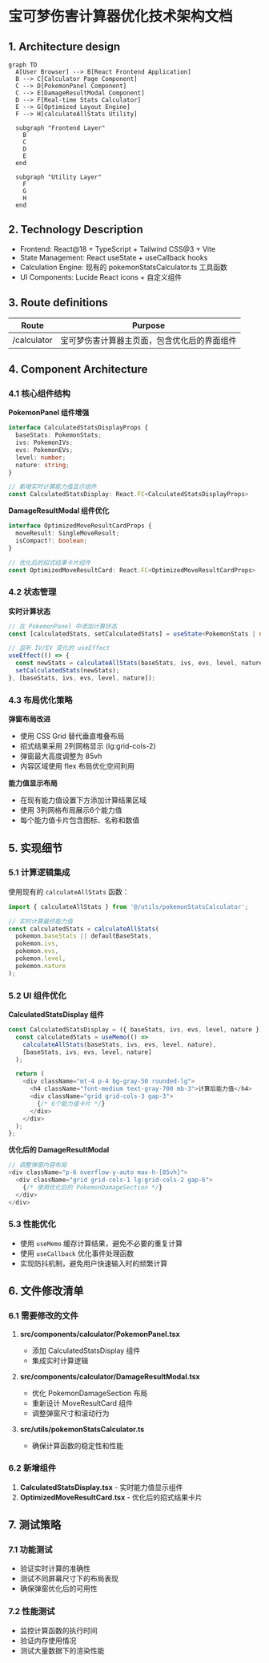 # 宝可梦伤害计算器优化技术架构文档

## 1. Architecture design

```mermaid
graph TD
  A[User Browser] --> B[React Frontend Application]
  B --> C[Calculator Page Component]
  C --> D[PokemonPanel Component]
  C --> E[DamageResultModal Component]
  D --> F[Real-time Stats Calculator]
  E --> G[Optimized Layout Engine]
  F --> H[calculateAllStats Utility]
  
  subgraph "Frontend Layer"
    B
    C
    D
    E
  end
  
  subgraph "Utility Layer"
    F
    G
    H
  end
```

## 2. Technology Description

- Frontend: React@18 + TypeScript + Tailwind CSS@3 + Vite
- State Management: React useState + useCallback hooks
- Calculation Engine: 现有的 pokemonStatsCalculator.ts 工具函数
- UI Components: Lucide React icons + 自定义组件

## 3. Route definitions

| Route | Purpose |
|-------|---------|
| /calculator | 宝可梦伤害计算器主页面，包含优化后的界面组件 |

## 4. Component Architecture

### 4.1 核心组件结构

**PokemonPanel 组件增强**
```typescript
interface CalculatedStatsDisplayProps {
  baseStats: PokemonStats;
  ivs: PokemonIVs;
  evs: PokemonEVs;
  level: number;
  nature: string;
}

// 新增实时计算能力值显示组件
const CalculatedStatsDisplay: React.FC<CalculatedStatsDisplayProps>
```

**DamageResultModal 组件优化**
```typescript
interface OptimizedMoveResultCardProps {
  moveResult: SingleMoveResult;
  isCompact?: boolean;
}

// 优化后的招式结果卡片组件
const OptimizedMoveResultCard: React.FC<OptimizedMoveResultCardProps>
```

### 4.2 状态管理

**实时计算状态**
```typescript
// 在 PokemonPanel 中添加计算状态
const [calculatedStats, setCalculatedStats] = useState<PokemonStats | null>(null);

// 监听 IV/EV 变化的 useEffect
useEffect(() => {
  const newStats = calculateAllStats(baseStats, ivs, evs, level, nature);
  setCalculatedStats(newStats);
}, [baseStats, ivs, evs, level, nature]);
```

### 4.3 布局优化策略

**弹窗布局改进**
- 使用 CSS Grid 替代垂直堆叠布局
- 招式结果采用 2列网格显示 (lg:grid-cols-2)
- 弹窗最大高度调整为 85vh
- 内容区域使用 flex 布局优化空间利用

**能力值显示布局**
- 在现有能力值设置下方添加计算结果区域
- 使用 3列网格布局展示6个能力值
- 每个能力值卡片包含图标、名称和数值

## 5. 实现细节

### 5.1 计算逻辑集成

使用现有的 `calculateAllStats` 函数：
```typescript
import { calculateAllStats } from '@/utils/pokemonStatsCalculator';

// 实时计算最终能力值
const calculatedStats = calculateAllStats(
  pokemon.baseStats || defaultBaseStats,
  pokemon.ivs,
  pokemon.evs,
  pokemon.level,
  pokemon.nature
);
```

### 5.2 UI 组件优化

**CalculatedStatsDisplay 组件**
```typescript
const CalculatedStatsDisplay = ({ baseStats, ivs, evs, level, nature }) => {
  const calculatedStats = useMemo(() => 
    calculateAllStats(baseStats, ivs, evs, level, nature),
    [baseStats, ivs, evs, level, nature]
  );

  return (
    <div className="mt-4 p-4 bg-gray-50 rounded-lg">
      <h4 className="font-medium text-gray-700 mb-3">计算后能力值</h4>
      <div className="grid grid-cols-3 gap-3">
        {/* 6个能力值卡片 */}
      </div>
    </div>
  );
};
```

**优化后的 DamageResultModal**
```typescript
// 调整弹窗内容布局
<div className="p-6 overflow-y-auto max-h-[85vh]">
  <div className="grid grid-cols-1 lg:grid-cols-2 gap-6">
    {/* 使用优化后的 PokemonDamageSection */}
  </div>
</div>
```

### 5.3 性能优化

- 使用 `useMemo` 缓存计算结果，避免不必要的重复计算
- 使用 `useCallback` 优化事件处理函数
- 实现防抖机制，避免用户快速输入时的频繁计算

## 6. 文件修改清单

### 6.1 需要修改的文件

1. **src/components/calculator/PokemonPanel.tsx**
   - 添加 CalculatedStatsDisplay 组件
   - 集成实时计算逻辑

2. **src/components/calculator/DamageResultModal.tsx**
   - 优化 PokemonDamageSection 布局
   - 重新设计 MoveResultCard 组件
   - 调整弹窗尺寸和滚动行为

3. **src/utils/pokemonStatsCalculator.ts**
   - 确保计算函数的稳定性和性能

### 6.2 新增组件

1. **CalculatedStatsDisplay.tsx** - 实时能力值显示组件
2. **OptimizedMoveResultCard.tsx** - 优化后的招式结果卡片

## 7. 测试策略

### 7.1 功能测试
- 验证实时计算的准确性
- 测试不同屏幕尺寸下的布局表现
- 确保弹窗优化后的可用性

### 7.2 性能测试
- 监控计算函数的执行时间
- 验证内存使用情况
- 测试大量数据下的渲染性能